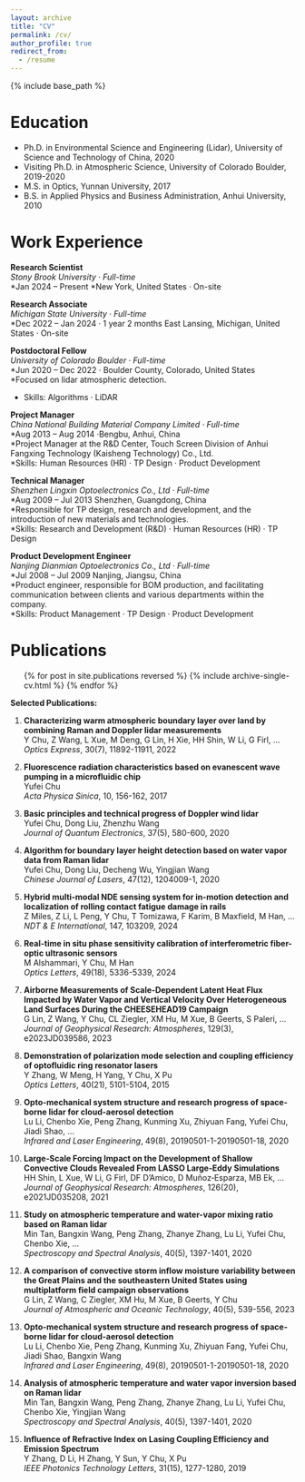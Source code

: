 ```yaml
---
layout: archive
title: "CV"
permalink: /cv/
author_profile: true
redirect_from:
  - /resume
---
```


{% include base_path %}

Education
======
* Ph.D. in Environmental Science and Engineering (Lidar), University of Science and Technology of China, 2020
* Visiting Ph.D. in Atmospheric Science, University of Colorado Boulder, 2019-2020
* M.S. in Optics, Yunnan University, 2017
* B.S. in Applied Physics and Business Administration, Anhui University, 2010


Work Experience
======

**Research Scientist**  
  *Stony Brook University · Full-time*  
  *Jan 2024 – Present 
  *New York, United States · On-site  

**Research Associate**  
  *Michigan State University · Full-time*  
  *Dec 2022 – Jan 2024 · 1 year 2 months  East Lansing, Michigan, United States · On-site  

**Postdoctoral Fellow**  
  *University of Colorado Boulder · Full-time*  
  *Jun 2020 – Dec 2022 · Boulder County, Colorado, United States  
  *Focused on lidar atmospheric detection.  
  * Skills: Algorithms · LiDAR  

**Project Manager**  
  *China National Building Material Company Limited · Full-time*  
  *Aug 2013 – Aug 2014 ·Bengbu, Anhui, China  
  *Project Manager at the R&D Center, Touch Screen Division of Anhui Fangxing Technology (Kaisheng Technology) Co., Ltd.  
  *Skills: Human Resources (HR) · TP Design · Product Development  

**Technical Manager**  
  *Shenzhen Lingxin Optoelectronics Co., Ltd · Full-time*  
  *Aug 2009 – Jul 2013  Shenzhen, Guangdong, China  
  *Responsible for TP design, research and development, and the introduction of new materials and technologies.  
  *Skills: Research and Development (R&D) · Human Resources (HR) · TP Design  

**Product Development Engineer**  
  *Nanjing Dianmian Optoelectronics Co., Ltd · Full-time*  
  *Jul 2008 – Jul 2009  Nanjing, Jiangsu, China  
  *Product engineer, responsible for BOM production, and facilitating communication between clients and various departments within the company.  
  *Skills: Product Management · TP Design · Product Development  

**Publications**
======
<ul>
  {% for post in site.publications reversed %}
    {% include archive-single-cv.html %}
  {% endfor %}
</ul>

**Selected Publications:**

1.  **Characterizing warm atmospheric boundary layer over land by combining Raman and Doppler lidar measurements**  
   Y Chu, Z Wang, L Xue, M Deng, G Lin, H Xie, HH Shin, W Li, G Firl, ...  
   *Optics Express*, 30(7), 11892-11911, 2022

2. **Fluorescence radiation characteristics based on evanescent wave pumping in a microfluidic chip**  
    Yufei Chu  
    *Acta Physica Sinica*, 10, 156-162, 2017  

3. **Basic principles and technical progress of Doppler wind lidar**  
   Yufei Chu, Dong Liu, Zhenzhu Wang  
   *Journal of Quantum Electronics*, 37(5), 580-600, 2020
   
4. **Algorithm for boundary layer height detection based on water vapor data from Raman lidar**  
   Yufei Chu, Dong Liu, Decheng Wu, Yingjian Wang  
   *Chinese Journal of Lasers*, 47(12), 1204009-1, 2020

5. **Hybrid multi-modal NDE sensing system for in-motion detection and localization of rolling contact fatigue damage in rails**  
    Z Miles, Z Li, L Peng, Y Chu, T Tomizawa, F Karim, B Maxfield, M Han, ...  
    *NDT & E International*, 147, 103209, 2024  

6. **Real-time in situ phase sensitivity calibration of interferometric fiber-optic ultrasonic sensors**  
    M Alshammari, Y Chu, M Han  
    *Optics Letters*, 49(18), 5336-5339, 2024  

7. **Airborne Measurements of Scale‐Dependent Latent Heat Flux Impacted by Water Vapor and Vertical Velocity Over Heterogeneous Land Surfaces During the CHEESEHEAD19 Campaign**  
    G Lin, Z Wang, Y Chu, CL Ziegler, XM Hu, M Xue, B Geerts, S Paleri, ...  
    *Journal of Geophysical Research: Atmospheres*, 129(3), e2023JD039586, 2023

8. **Demonstration of polarization mode selection and coupling efficiency of optofluidic ring resonator lasers**  
   Y Zhang, W Meng, H Yang, Y Chu, X Pu  
   *Optics Letters*, 40(21), 5101-5104, 2015  

9. **Opto-mechanical system structure and research progress of space-borne lidar for cloud-aerosol detection**  
   Lu Li, Chenbo Xie, Peng Zhang, Kunming Xu, Zhiyuan Fang, Yufei Chu, Jiadi Shao, ...  
   *Infrared and Laser Engineering*, 49(8), 20190501-1-20190501-18, 2020  

10. **Large‐Scale Forcing Impact on the Development of Shallow Convective Clouds Revealed From LASSO Large‐Eddy Simulations**  
   HH Shin, L Xue, W Li, G Firl, DF D’Amico, D Muñoz‐Esparza, MB Ek, ...  
   *Journal of Geophysical Research: Atmospheres*, 126(20), e2021JD035208, 2021  

11. **Study on atmospheric temperature and water-vapor mixing ratio based on Raman lidar**  
   Min Tan, Bangxin Wang, Peng Zhang, Zhanye Zhang, Lu Li, Yufei Chu, Chenbo Xie, ...  
   *Spectroscopy and Spectral Analysis*, 40(5), 1397-1401, 2020  

12. **A comparison of convective storm inflow moisture variability between the Great Plains and the southeastern United States using multiplatform field campaign observations**  
   G Lin, Z Wang, C Ziegler, XM Hu, M Xue, B Geerts, Y Chu  
   *Journal of Atmospheric and Oceanic Technology*, 40(5), 539-556, 2023  

13. **Opto-mechanical system structure and research progress of space-borne lidar for cloud-aerosol detection**  
    Lu Li, Chenbo Xie, Peng Zhang, Kunming Xu, Zhiyuan Fang, Yufei Chu, Jiadi Shao, Bangxin Wang  
    *Infrared and Laser Engineering*, 49(8), 20190501-1-20190501-18, 2020  

14. **Analysis of atmospheric temperature and water vapor inversion based on Raman lidar**  
    Min Tan, Bangxin Wang, Peng Zhang, Zhanye Zhang, Lu Li, Yufei Chu, Chenbo Xie, Yingjian Wang  
    *Spectroscopy and Spectral Analysis*, 40(5), 1397-1401, 2020  

15. **Influence of Refractive Index on Lasing Coupling Efficiency and Emission Spectrum**  
    Y Zhang, D Li, H Zhang, Y Sun, Y Chu, X Pu  
    *IEEE Photonics Technology Letters*, 31(15), 1277-1280, 2019
    

    
  
  

